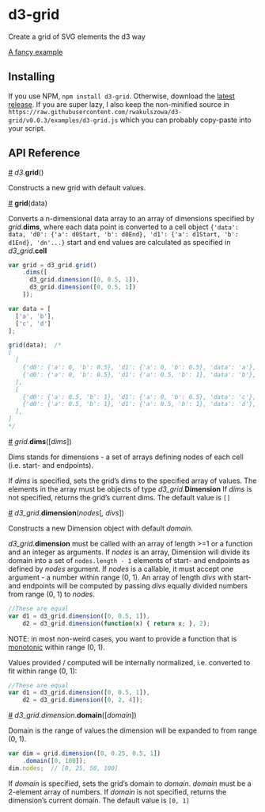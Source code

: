 # d3-grid

Create a grid of SVG elements the d3 way

[A fancy example](https://cloud.githubusercontent.com/assets/10756296/15933899/de013c76-2e61-11e6-88ad-3d0fef83af32.png)

## Installing

If you use NPM, `npm install d3-grid`. Otherwise, download the [latest release](https://github.com/rwakulszowa/d3-grid/releases/latest).
If you are super lazy, I also keep the non-minified source in
`https://raw.githubusercontent.com/rwakulszowa/d3-grid/v0.0.3/examples/d3-grid.js`
which you can probably copy-paste into your script.

## API Reference

<a href="#d3_grid" name="d3_grid">#</a> <i>d3</i>.<b>grid</b>()

Constructs a new grid with default values.

<a href="#grid" name="grid">#</a> <b>grid</b>(data)

Converts a n-dimensional data array to an array of dimensions specified by *grid*.**dims**, where each data point is converted to a cell object `{'data': data, 'd0': {'a': d0Start, 'b': d0End}, 'd1': {'a': d1Start, 'b': d1End}, 'dn'...}`
start and end values are calculated as specified in *d3_grid*.**cell**
```js
var grid = d3_grid.grid()
    .dims([
      d3_grid.dimension([0, 0.5, 1]),
      d3_grid.dimension([0, 0.5, 1])
    ]);

var data = [
  ['a', 'b'],
  ['c', 'd']
];

grid(data);  /*
[
  [
    {'d0': {'a': 0, 'b': 0.5}, 'd1': {'a': 0, 'b': 0.5}, 'data': 'a'},
    {'d0': {'a': 0, 'b': 0.5}, 'd1': {'a': 0.5, 'b': 1}, 'data': 'b'},
  ],
  [
    {'d0': {'a': 0.5, 'b': 1}, 'd1': {'a': 0, 'b': 0.5}, 'data': 'c'},
    {'d0': {'a': 0.5, 'b': 1}, 'd1': {'a': 0.5, 'b': 1}, 'data': 'd'},
  ],
]
*/
```

<a href="#grid_dims" name="grid_dims" >#</a> <i>grid</i>.<b>dims</b>([<i>dims</i>])

Dims stands for dimensions - a set of arrays defining nodes of each cell (i.e. start- and endpoints).

If *dims* is specified, sets the grid’s dims to the specified array of values. The elements in the array must be objects of type *d3_grid*.**Dimension**
If *dims* is not specified, returns the grid’s current dims.
The default value is ``[]``

<a href="#grid_dimension" name="grid_dimension" >#</a> <i>d3_grid</i>.<b>dimension</b>(<i>nodes</i>[<i>, divs</i>])

Constructs a new Dimension object with default *domain*.

<i>d3_grid</i>.<b>dimension</b> must be called with an array of length >=1 or a function and an integer as arguments.
If *nodes* is an array, Dimension will divide its domain into a set of `nodes.length - 1` elements of start- and endpoints as defined by *nodes* argument.
If *nodes* is a callable, it must accept one argument - a number within range (0, 1). An array of length *divs* with start- and endpoints will be computed by passing *divs* equally divided numbers from range (0, 1) to *nodes*.
```js
//These are equal
var d1 = d3_grid.dimension([0, 0.5, 1]),
    d2 = d3_grid.dimension(function(x) { return x; }, 2);
```
NOTE: in most non-weird cases, you want to provide a function that is [monotonic](https://en.wikipedia.org/wiki/Monotonic_function) within range (0, 1).

Values provided / computed will be internally normalized, i.e. converted to fit within range (0, 1):
```js
//These are equal
var d1 = d3_grid.dimension([0, 0.5, 1]),
    d2 = d3_grid.dimension([0, 2, 4]);
```

<a href="#grid_dimension_domain" name="grid_dimension_domain" >#</a> <i>d3_grid.dimension</i>.<b>domain</b>([<i>domain</i>])

Domain is the range of values the dimension will be expanded to from range (0, 1).
```js
var dim = grid.dimension([0, 0.25, 0.5, 1])
    .domain([0, 100]);
dim.nodes;  // [0, 25, 50, 100]
```

If *domain* is specified, sets the grid’s domain to *domain*. *domain* must be a 2-element array of numbers.
If *domain* is not specified, returns the dimension’s current domain.
The default value is ``[0, 1]``
